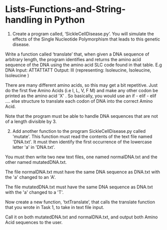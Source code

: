 # Lists-Functions-and-String-handling in Python

1. Create a program called, ‘SickleCellDisease.py’. You will simulate the effects of the
Single Nucleotide Polymorphism that leads to this genetic disease.

Write a function called ‘translate’ that, when given a DNA sequence of arbitrary length,
the program identifies and returns the amino acid sequence of the DNA using the
amino acid SLC code found in that table.
E.g DNA Input: ATTATTATT
Output: III (representing: Isoleucine, Isoleucine, Isoleucine )

There are many different amino acids, so this may get a bit repetitive. Just do the first
five Amino Acids (i.e I, L, V, F M) and make any other codon be printed as the amino
acid 'X' . So basically, you would use an if - elif - elif .... else structure to translate each
codon of DNA into the correct Amino Acid.

Note that the program must be able to handle DNA sequences that are not of a length
divisible by 3.

2. Add another function to the program SickleCellDisease.py called 'mutate'. This function
must read the contents of the text file named 'DNA.txt'. It must then identify the first
occurrence of the lowercase letter 'a' in 'DNA.txt'.

You must then write two new text files, one named normalDNA.txt and the other
named mutatedDNA.txt.

The file normalDNA.txt must have the same DNA sequence as DNA.txt with the 'a'
changed to an 'A'.

The file mutatedDNA.txt must have the same DNA sequence as DNA.txt with the 'a'
changed to a 'T'.

Now create a new function, ‘txtTranslate’, that calls the translate function that you
wrote in Task 1, to take in text file input.

Call it on both mutatedDNA.txt and normalDNA.txt, and output both Amino Acid
sequences to the user.

